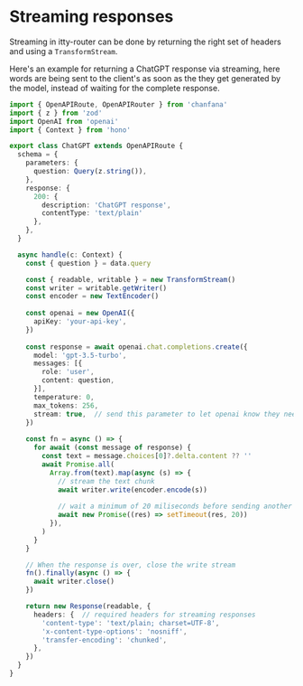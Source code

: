 # Streaming responses

Streaming in itty-router can be done by returning the right set of headers and using a `TransformStream`.

Here's an example for returning a ChatGPT response via streaming, here words are being sent to the client's
as soon as the they get generated by the model, instead of waiting for the complete response.

```ts
import { OpenAPIRoute, OpenAPIRouter } from 'chanfana'
import { z } from 'zod'
import OpenAI from 'openai'
import { Context } from 'hono'

export class ChatGPT extends OpenAPIRoute {
  schema = {
    parameters: {
      question: Query(z.string()),
    },
    response: {
      200: {
        description: 'ChatGPT response',
        contentType: 'text/plain'
      },
    },
  }

  async handle(c: Context) {
    const { question } = data.query

    const { readable, writable } = new TransformStream()
    const writer = writable.getWriter()
    const encoder = new TextEncoder()
    
    const openai = new OpenAI({
      apiKey: 'your-api-key',
    })
    
    const response = await openai.chat.completions.create({
      model: 'gpt-3.5-turbo',
      messages: [{
        role: 'user',
        content: question,
      }],
      temperature: 0,
      max_tokens: 256,
      stream: true,  // send this parameter to let openai know they need to stream the response
    })
    
    const fn = async () => {
      for await (const message of response) {
        const text = message.choices[0]?.delta.content ?? ''
        await Promise.all(
          Array.from(text).map(async (s) => {
            // stream the text chunk
            await writer.write(encoder.encode(s))
            
            // wait a minimum of 20 miliseconds before sending another chunk
            await new Promise((res) => setTimeout(res, 20))
          }),
        )
      }
    }

    // When the response is over, close the write stream
    fn().finally(async () => {
      await writer.close()
    })

    return new Response(readable, {
      headers: {  // required headers for streaming responses
        'content-type': 'text/plain; charset=UTF-8',
        'x-content-type-options': 'nosniff',
        'transfer-encoding': 'chunked',
      },
    })
  }
}
```
